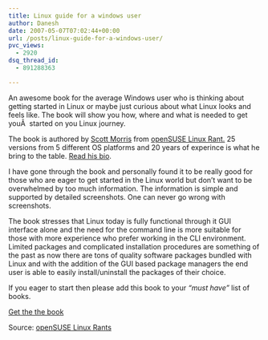```yaml
---
title: Linux guide for a windows user
author: Danesh
date: 2007-05-07T07:02:44+00:00
url: /posts/linux-guide-for-a-windows-user/
pvc_views:
  - 2920
dsq_thread_id:
  - 891288363

---
```

An awesome book for the average Windows user who is thinking about getting started in Linux or maybe just curious about what Linux looks and feels like. The book will show you how, where and what is needed to get youÂ  started on you Linux journey.

The book is authored by [Scott Morris][1] from [openSUSE Linux Rant.][2] 25 versions from 5 different OS platforms and 20 years of experince is what he bring to the table. [Read his bio][1].

I have gone through the book and personally found it to be really good for those who are eager to get started in the Linux world but don&#8217;t want to be overwhelmed by too much information. The information is simple and supported by detailed screenshots. One can never go wrong with screenshots.

The book stresses that Linux today is fully functional through it GUI interface alone and the need for the command line is more suitable for those with more experience who prefer working in the CLI environment. Limited packages and complicated installation procedures are something of the past as now there are tons of quality software packages bundled with Linux and with the addition of the GUI based package managers the end user is able to easily install/uninstall the packages of their choice.

If you eager to start then please add this book to your _&#8220;must have&#8221;_ list of books.

[Get the the book][3]

Source: [openSUSE Linux Rants][4]

 [1]: http://www.suseblog.com/?page_id=2
 [2]: http://www.suseblog.com/
 [3]: /downloads/easiest_linux_guide_ever.pdf
 [4]: http://www.suseblog.com/?p=141